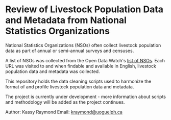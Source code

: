 # Review of Livestock Population Data and Metadata from National Statistics Organizations 

National Statistics Organizations (NSOs) often collect livestock population data as part of annual or semi-annual surveys and censuses. 

A list of NSOs was collected from the Open Data Watch's [list of NSOs](https://opendatawatch.com/knowledge-partnership/%e2%80%8bnational-statistical-offices-online/). Each URL was visited to and when findable and available in English, livestock population data and metadata was collected.

This repository holds the data cleaning scripts used to harmonize the format of and profile livestock population data and metadata. 

The project is currently under development - more information about scripts and methodology will be added as the project continues.

Author: Kassy Raymond
Email: kraymond@uoguelph.ca